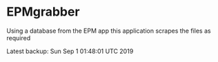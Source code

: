 # EPMgrabber
Using a database from the EPM app this application scrapes the files as required


Latest backup: Sun Sep 1 01:48:01 UTC 2019
